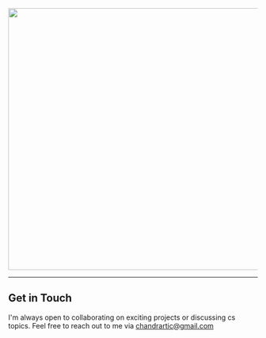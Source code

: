 <div align="center">
<img src="https://raw.githubusercontent.com/samthepacman/samthepacman/master/assets/mainprof.jpg" style="width: 55vw"/></div>
<div align="left">
</div>

*****
## Get in Touch

I'm always open to collaborating on exciting projects or discussing cs topics. Feel free to reach out to me via [chandrartic@gmail.com](chandrartic@gmail.com)
